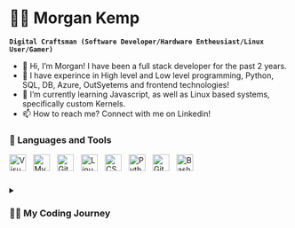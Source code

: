 # 🏄‍♂️ Morgan Kemp

**`Digital Craftsman (Software Developer/Hardware Entheusiast/Linux User/Gamer)`**

- 👋 Hi, I’m Morgan! I have been a full stack developer for the past 2 years. 
- 👀 I have experince in High level and Low level programming, Python, SQL, DB, Azure, OutSyetems and frontend technologies! 
- 🌱 I’m currently learning Javascript, as well as Linux based systems, specifically custom Kernels. 
- 📫 How to reach me? Connect with me on Linkedin! 

### 🧰 Languages and Tools
<img align="left" alt="Visual Studio Code" width="30px" style="padding-right:10px;" src="https://cdn.jsdelivr.net/gh/devicons/devicon/icons/vscode/vscode-original.svg" />
<img align="left" alt="MySQL" width="30px" style="padding-right:10px;" src="https://cdn.jsdelivr.net/gh/devicons/devicon/icons/mysql/mysql-original.svg" style="padding-right:10px;" />
<img align="left" alt="Git" width="30px" style="padding-right:10px;" src="https://cdn.jsdelivr.net/gh/devicons/devicon/icons/git/git-original.svg" />
<img align="left" alt="Linux" width="30px" style="padding-right:10px;" src="https://cdn.jsdelivr.net/gh/devicons/devicon/icons/linux/linux-original.svg" />
<img align="left" alt="CSS" width="30px" style="padding-right:10px;" src="https://cdn.jsdelivr.net/gh/devicons/devicon/icons/css3/css3-plain.svg" />
<img align="left" alt="Python" width="30px" style="padding-right:10px;" src="https://cdn.jsdelivr.net/gh/devicons/devicon/icons/python/python-plain.svg" />
<img align="left" alt="GitHub" width="30px" style="padding-right:10px;" src="https://cdn.jsdelivr.net/gh/devicons/devicon/icons/github/github-original.svg" />
<img align="left" alt="Bash" width="30px" style="padding-right:10px;" src="https://cdn.jsdelivr.net/gh/devicons/devicon/icons/bash/bash-original.svg" />
<br />

#

<details>
  <summary><h3>👨‍💻 My Coding Journey </h3></summary>
    In 2019, I embarked on my computer science journey with no prior coding experience, having shifted my focus from medicine. The first couple of years were a real challenge, but with dedication and hard work, I pushed through. It wasn't until my final year that I discovered my true passion for AI and based my dissertation on crafting a custom ML model. This model employed a weighted bias system, concentrating on inputs from a trained dataset, with the aim of accurately predicting handwritten numerical digits from the nMist dataset. I used tools like NumPy, Keras, and MatPlotLib, and spiced things up with data visualization techniques such as confusion matrices and linear regression charts. Since then, I've taken on various developer roles for different companies, where I've not only honed my skills but also worked closely with clients to bring their ideas to life. These positions have required me to handle high-level programming for front-end, back-end, and web development, providing a diverse and dynamic range of experiences. Since getting into the workplace i have just under 2 years full time work experieince, in both startup and corporate environments, working in the insurance industry and logistics, feel free to look over my GitHub for all of the projects i do! 

<!---
780APM/780APM is a ✨ special ✨ repository because its `README.md` (this file) appears on your GitHub profile.
You can click the Preview link to take a look at your changes.
--->
